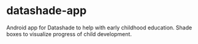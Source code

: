 datashade-app
=============

Android app for Datashade to help with early childhood education. Shade boxes to visualize progress of child development.
